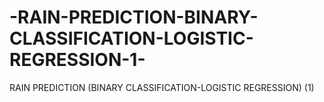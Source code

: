 # -RAIN-PREDICTION-BINARY-CLASSIFICATION-LOGISTIC-REGRESSION-1-
RAIN PREDICTION (BINARY CLASSIFICATION-LOGISTIC REGRESSION) (1)
